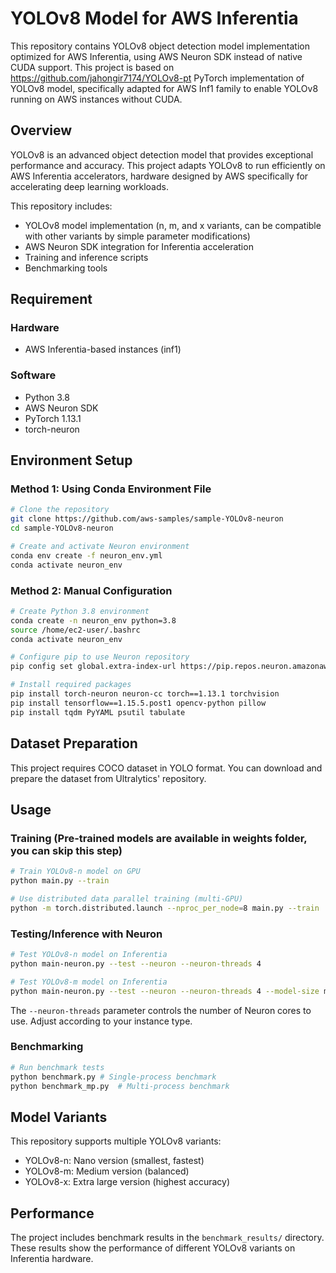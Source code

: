 # YOLOv8 Model for AWS Inferentia

This repository contains YOLOv8 object detection model implementation optimized for AWS Inferentia, using AWS Neuron SDK instead of native CUDA support.
This project is based on https://github.com/jahongir7174/YOLOv8-pt PyTorch implementation of YOLOv8 model, specifically adapted for AWS Inf1 family to enable YOLOv8 running on AWS instances without CUDA.

## Overview

YOLOv8 is an advanced object detection model that provides exceptional performance and accuracy. This project adapts YOLOv8 to run efficiently on AWS Inferentia accelerators, hardware designed by AWS specifically for accelerating deep learning workloads.

This repository includes:
- YOLOv8 model implementation (n, m, and x variants, can be compatible with other variants by simple parameter modifications)
- AWS Neuron SDK integration for Inferentia acceleration
- Training and inference scripts
- Benchmarking tools

## Requirement

### Hardware
- AWS Inferentia-based instances (inf1)

### Software
- Python 3.8
- AWS Neuron SDK
- PyTorch 1.13.1
- torch-neuron

## Environment Setup

### Method 1: Using Conda Environment File

```bash
# Clone the repository
git clone https://github.com/aws-samples/sample-YOLOv8-neuron
cd sample-YOLOv8-neuron

# Create and activate Neuron environment
conda env create -f neuron_env.yml
conda activate neuron_env
```

### Method 2: Manual Configuration

```bash
# Create Python 3.8 environment
conda create -n neuron_env python=3.8
source /home/ec2-user/.bashrc
conda activate neuron_env

# Configure pip to use Neuron repository
pip config set global.extra-index-url https://pip.repos.neuron.amazonaws.com

# Install required packages
pip install torch-neuron neuron-cc torch==1.13.1 torchvision
pip install tensorflow==1.15.5.post1 opencv-python pillow
pip install tqdm PyYAML psutil tabulate
```

## Dataset Preparation

This project requires COCO dataset in YOLO format. You can download and prepare the dataset from Ultralytics' repository.

## Usage

### Training (Pre-trained models are available in weights folder, you can skip this step)

```bash
# Train YOLOv8-n model on GPU
python main.py --train

# Use distributed data parallel training (multi-GPU)
python -m torch.distributed.launch --nproc_per_node=8 main.py --train
```

### Testing/Inference with Neuron

```bash
# Test YOLOv8-n model on Inferentia
python main-neuron.py --test --neuron --neuron-threads 4

# Test YOLOv8-m model on Inferentia
python main-neuron.py --test --neuron --neuron-threads 4 --model-size m
```

The `--neuron-threads` parameter controls the number of Neuron cores to use. Adjust according to your instance type.

### Benchmarking

```bash
# Run benchmark tests
python benchmark.py # Single-process benchmark
python benchmark_mp.py  # Multi-process benchmark
```

## Model Variants

This repository supports multiple YOLOv8 variants:
- YOLOv8-n: Nano version (smallest, fastest)
- YOLOv8-m: Medium version (balanced)
- YOLOv8-x: Extra large version (highest accuracy)

## Performance

The project includes benchmark results in the `benchmark_results/` directory. These results show the performance of different YOLOv8 variants on Inferentia hardware.
